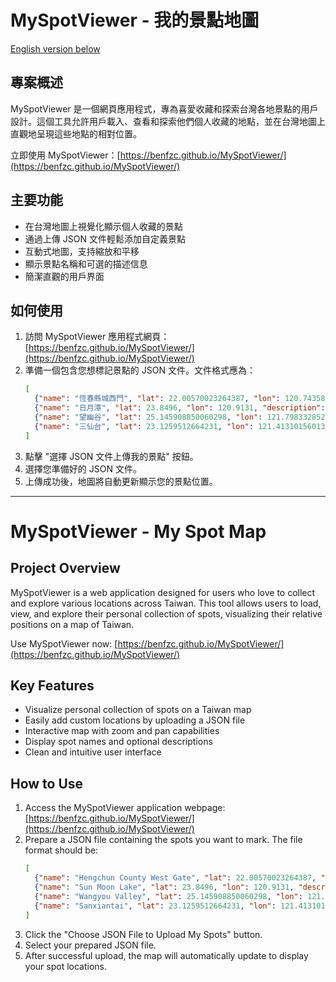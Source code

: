# MySpotViewer - 我的景點地圖

[English version below](#myspotviewer---my-spot-map)

## 專案概述

MySpotViewer 是一個網頁應用程式，專為喜愛收藏和探索台灣各地景點的用戶設計。這個工具允許用戶載入、查看和探索他們個人收藏的地點，並在台灣地圖上直觀地呈現這些地點的相對位置。

立即使用 MySpotViewer：[https://benfzc.github.io/MySpotViewer/](https://benfzc.github.io/MySpotViewer/)

## 主要功能

- 在台灣地圖上視覺化顯示個人收藏的景點
- 通過上傳 JSON 文件輕鬆添加自定義景點
- 互動式地圖，支持縮放和平移
- 顯示景點名稱和可選的描述信息
- 簡潔直觀的用戶界面

## 如何使用

1. 訪問 MySpotViewer 應用程式網頁：[https://benfzc.github.io/MySpotViewer/](https://benfzc.github.io/MySpotViewer/)
2. 準備一個包含您想標記景點的 JSON 文件。文件格式應為：
   ```json
   [
     {"name": "恆春縣城西門", "lat": 22.00570023264387, "lon": 120.74358407686096, "description": "屏東景點"},
     {"name": "日月潭", "lat": 23.8496, "lon": 120.9131, "description": "南投景點"},
     {"name": "望幽谷", "lat": 25.145908850060298, "lon": 121.79833285218314, "description": "基隆景點"},
     {"name": "三仙台", "lat": 23.1259512664231, "lon": 121.413101560135, "description": "台東景點"}
   ]
   ```
3. 點擊 "選擇 JSON 文件上傳我的景點" 按鈕。
4. 選擇您準備好的 JSON 文件。
5. 上傳成功後，地圖將自動更新顯示您的景點位置。

---

# MySpotViewer - My Spot Map

## Project Overview

MySpotViewer is a web application designed for users who love to collect and explore various locations across Taiwan. This tool allows users to load, view, and explore their personal collection of spots, visualizing their relative positions on a map of Taiwan.

Use MySpotViewer now: [https://benfzc.github.io/MySpotViewer/](https://benfzc.github.io/MySpotViewer/)

## Key Features

- Visualize personal collection of spots on a Taiwan map
- Easily add custom locations by uploading a JSON file
- Interactive map with zoom and pan capabilities
- Display spot names and optional descriptions
- Clean and intuitive user interface

## How to Use

1. Access the MySpotViewer application webpage: [https://benfzc.github.io/MySpotViewer/](https://benfzc.github.io/MySpotViewer/)
2. Prepare a JSON file containing the spots you want to mark. The file format should be:
   ```json
   [
     {"name": "Hengchun County West Gate", "lat": 22.00570023264387, "lon": 120.74358407686096, "description": "Pingtung attraction"},
     {"name": "Sun Moon Lake", "lat": 23.8496, "lon": 120.9131, "description": "Nantou attraction"},
     {"name": "Wangyou Valley", "lat": 25.145908850060298, "lon": 121.79833285218314, "description": "Keelung attraction"},
     {"name": "Sanxiantai", "lat": 23.1259512664231, "lon": 121.413101560135, "description": "Taitung attraction"}
   ]
   ```
3. Click the "Choose JSON File to Upload My Spots" button.
4. Select your prepared JSON file.
5. After successful upload, the map will automatically update to display your spot locations.